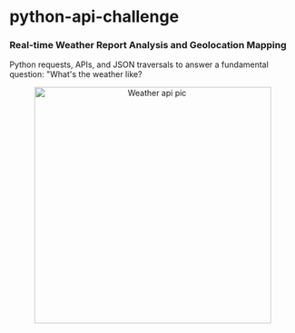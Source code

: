 # python-api-challenge

### Real-time Weather Report Analysis and Geolocation Mapping

Python requests, APIs, and JSON traversals to answer a fundamental question: "What's the weather like? 

<div align="center">
<img width="417" alt="Weather api pic" src="https://user-images.githubusercontent.com/65078870/85255914-32fc1580-b431-11ea-9ce8-5229cdd59eba.PNG">
</div>

